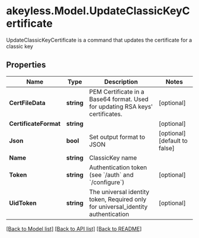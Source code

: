 # akeyless.Model.UpdateClassicKeyCertificate
UpdateClassicKeyCertificate is a command that updates the certificate for a classic key

## Properties

Name | Type | Description | Notes
------------ | ------------- | ------------- | -------------
**CertFileData** | **string** | PEM Certificate in a Base64 format. Used for updating RSA keys&#39; certificates. | [optional] 
**CertificateFormat** | **string** |  | [optional] 
**Json** | **bool** | Set output format to JSON | [optional] [default to false]
**Name** | **string** | ClassicKey name | 
**Token** | **string** | Authentication token (see &#x60;/auth&#x60; and &#x60;/configure&#x60;) | [optional] 
**UidToken** | **string** | The universal identity token, Required only for universal_identity authentication | [optional] 

[[Back to Model list]](../README.md#documentation-for-models) [[Back to API list]](../README.md#documentation-for-api-endpoints) [[Back to README]](../README.md)

